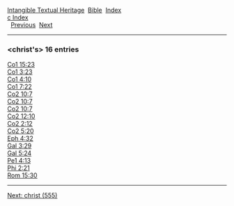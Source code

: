 [Intangible Textual Heritage](../../index)  [Bible](../index) 
[Index](index)   
[c Index](_c_)  
  [Previous](c02170)  [Next](c02172) 

------------------------------------------------------------------------

### &lt;christ's&gt; 16 entries

[Co1 15:23](../kjv/co1015.htm#023)  
[Co1 3:23](../kjv/co1003.htm#023)  
[Co1 4:10](../kjv/co1004.htm#010)  
[Co1 7:22](../kjv/co1007.htm#022)  
[Co2 10:7](../kjv/co2010.htm#007)  
[Co2 10:7](../kjv/co2010.htm#007)  
[Co2 10:7](../kjv/co2010.htm#007)  
[Co2 12:10](../kjv/co2012.htm#010)  
[Co2 2:12](../kjv/co2002.htm#012)  
[Co2 5:20](../kjv/co2005.htm#020)  
[Eph 4:32](../kjv/eph004.htm#032)  
[Gal 3:29](../kjv/gal003.htm#029)  
[Gal 5:24](../kjv/gal005.htm#024)  
[Pe1 4:13](../kjv/pe1004.htm#013)  
[Phi 2:21](../kjv/phi002.htm#021)  
[Rom 15:30](../kjv/rom015.htm#030)  

------------------------------------------------------------------------

[Next: christ (555)](c02172)
